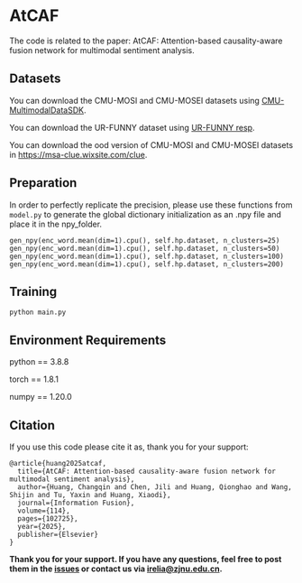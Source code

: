 # AtCAF

The code is related to the paper: AtCAF: Attention-based causality-aware fusion network for multimodal sentiment analysis.

## Datasets

You can download the CMU-MOSI and CMU-MOSEI datasets using [CMU-MultimodalDataSDK](https://github.com/Jie-Xie/CMU-MultimodalDataSDK).

You can download the UR-FUNNY dataset using [UR-FUNNY resp](https://github.com/ROC-HCI/UR-FUNNY).

You can download the ood version of  CMU-MOSI and CMU-MOSEI datasets in https://msa-clue.wixsite.com/clue.

## Preparation

In order to perfectly replicate the precision, please use these functions from `model.py` to generate the global dictionary initialization as an .npy file and place it in the npy_folder.

```
gen_npy(enc_word.mean(dim=1).cpu(), self.hp.dataset, n_clusters=25)
gen_npy(enc_word.mean(dim=1).cpu(), self.hp.dataset, n_clusters=50) 
gen_npy(enc_word.mean(dim=1).cpu(), self.hp.dataset, n_clusters=100)  
gen_npy(enc_word.mean(dim=1).cpu(), self.hp.dataset, n_clusters=200)  
```

## Training

```
python main.py
```

## Environment Requirements

python == 3.8.8

torch == 1.8.1

numpy == 1.20.0

## Citation

If you use this code please cite it as, thank you for your support:

```
@article{huang2025atcaf,
  title={AtCAF: Attention-based causality-aware fusion network for multimodal sentiment analysis},
  author={Huang, Changqin and Chen, Jili and Huang, Qionghao and Wang, Shijin and Tu, Yaxin and Huang, Xiaodi},
  journal={Information Fusion},
  volume={114},
  pages={102725},
  year={2025},
  publisher={Elsevier}
}
```

**Thank you for your support. If you have any questions, feel free to post them in the [issues](https://github.com/TheShy-Dream/AtCAF/issues) or contact us via [irelia@zjnu.edu.cn](mailto:irelia@zjnu.edu.cn).**